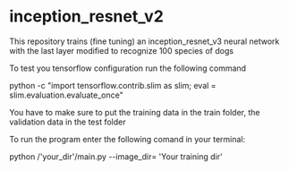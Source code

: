 # inception_resnet_v2
This repository trains (fine tuning) an inception_resnet_v3 neural network with the last layer modified to recognize 100 species of dogs

To test you tensorflow configuration run the following command

python -c "import tensorflow.contrib.slim as slim; eval = slim.evaluation.evaluate_once"

You have to make sure to put the training data in the train folder, the validation data in the test folder

To run the program enter the following comand in your terminal:


python /'your_dir'/main.py --image_dir= 'Your training dir'
